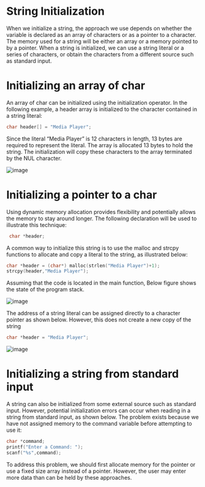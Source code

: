 # String Initialization
When we initialize a string, the approach we use depends on whether the variable is
declared as an array of characters or as a pointer to a character. The memory used for
a string will be either an array or a memory pointed to by a pointer. When a string is
initialized, we can use a string literal or a series of characters, or obtain the characters
from a different source such as standard input.

# Initializing an array of char
An array of char can be initialized using the initialization operator. In the following
example, a header array is initialized to the character contained in a string literal:

```c
char header[] = "Media Player";
```

Since the literal “Media Player” is 12 characters in length, 13 bytes are required to represent
the literal. The array is allocated 13 bytes to hold the string. The initialization will
copy these characters to the array terminated by the NUL character.

![image](https://user-images.githubusercontent.com/84629235/145610756-3ffa766b-4a88-4089-bfea-72b1d4c4167a.png)


# Initializing a pointer to a char
Using dynamic memory allocation provides flexibility and potentially allows the
memory to stay around longer. The following declaration will be used to illustrate this
technique:

```c
 char *header;
```

A common way to initialize this string is to use the malloc and strcpy functions to
allocate and copy a literal to the string, as illustrated below:

```c
char *header = (char*) malloc(strlen("Media Player")+1);
strcpy(header,"Media Player");
```

Assuming that the code is located in the main function, Below figure shows the state of
the program stack.

![image](https://user-images.githubusercontent.com/84629235/145611018-0e0b38ae-f2b0-452f-9958-a90b8b5c96c3.png)

The address of a string literal can be assigned directly to a character pointer as shown
below. However, this does not create a new copy of the string

```c
char *header = "Media Player";
```

![image](https://user-images.githubusercontent.com/84629235/145611318-c8025026-60ae-48fa-bf86-77a8b13d39bd.png)


# Initializing a string from standard input
A string can also be initialized from some external source such as standard input. However,
potential initialization errors can occur when reading in a string from standard
input, as shown below. The problem exists because we have not assigned memory to
the command variable before attempting to use it:

```c
char *command;
printf("Enter a Command: ");
scanf("%s",command);
```

To address this problem, we should first allocate memory for the pointer or use a fixed
size array instead of a pointer. However, the user may enter more data than can be held
by these approaches.
